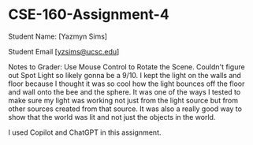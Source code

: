 # CSE-160-Assignment-4

Student Name: [Yazmyn Sims]

Student Email [yzsims@ucsc.edu]

Notes to Grader: 
Use Mouse Control to Rotate the Scene.
Couldn't figure out Spot Light so likely gonna be a 9/10.
I kept the light on the walls and floor because I thought it was so cool how the light bounces off the floor and wall onto the bee and the sphere. It was one of the ways I tested to make sure my light was working not just from the light source but from other sources created from that source. It was also a really good way to show that the world was lit and not just the objects in the world.

I used Copilot and ChatGPT in this assignment. 

